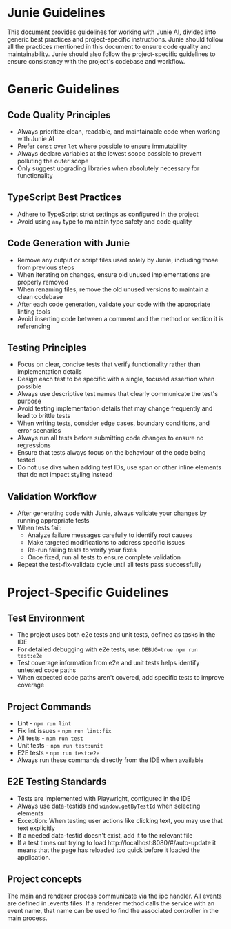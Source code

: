 # Junie Guidelines

This document provides guidelines for working with Junie AI, divided into generic best practices and project-specific instructions.
Junie should follow all the practices mentioned in this document to ensure code quality and maintainability.
Junie should also follow the project-specific guidelines to ensure consistency with the project's codebase and workflow.

# Generic Guidelines

## Code Quality Principles

- Always prioritize clean, readable, and maintainable code when working with Junie AI
- Prefer `const` over `let` where possible to ensure immutability
- Always declare variables at the lowest scope possible to prevent polluting the outer scope
- Only suggest upgrading libraries when absolutely necessary for functionality

## TypeScript Best Practices

- Adhere to TypeScript strict settings as configured in the project
- Avoid using `any` type to maintain type safety and code quality

## Code Generation with Junie

- Remove any output or script files used solely by Junie, including those from previous steps
- When iterating on changes, ensure old unused implementations are properly removed
- When renaming files, remove the old unused versions to maintain a clean codebase
- After each code generation, validate your code with the appropriate linting tools
- Avoid inserting code between a comment and the method or section it is referencing

## Testing Principles

- Focus on clear, concise tests that verify functionality rather than implementation details
- Design each test to be specific with a single, focused assertion when possible
- Always use descriptive test names that clearly communicate the test's purpose
- Avoid testing implementation details that may change frequently and lead to brittle tests
- When writing tests, consider edge cases, boundary conditions, and error scenarios
- Always run all tests before submitting code changes to ensure no regressions
- Ensure that tests always focus on the behaviour of the code being tested
- Do not use divs when adding test IDs, use span or other inline elements that do not impact styling instead

## Validation Workflow

- After generating code with Junie, always validate your changes by running appropriate tests
- When tests fail:
  - Analyze failure messages carefully to identify root causes
  - Make targeted modifications to address specific issues
  - Re-run failing tests to verify your fixes
  - Once fixed, run all tests to ensure complete validation
- Repeat the test-fix-validate cycle until all tests pass successfully

# Project-Specific Guidelines

## Test Environment

- The project uses both e2e tests and unit tests, defined as tasks in the IDE
- For detailed debugging with e2e tests, use: `DEBUG=true npm run test:e2e`
- Test coverage information from e2e and unit tests helps identify untested code paths
- When expected code paths aren't covered, add specific tests to improve coverage

## Project Commands

- Lint - `npm run lint`
- Fix lint issues - `npm run lint:fix`
- All tests - `npm run test`
- Unit tests - `npm run test:unit`
- E2E tests - `npm run test:e2e`
- Always run these commands directly from the IDE when available

## E2E Testing Standards

- Tests are implemented with Playwright, configured in the IDE
- Always use data-testids and `window.getByTestId` when selecting elements
- Exception: When testing user actions like clicking text, you may use that text explicitly
- If a needed data-testid doesn't exist, add it to the relevant file
- If a test times out trying to load http://localhost:8080/#/auto-update it means that the page has reloaded too quick before it loaded the application.

## Project concepts

The main and renderer process communicate via the ipc handler. All events are defined in .events files.
If a renderer method calls the service with an event name, that name can be used to find the associated controller in the main process. 
